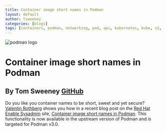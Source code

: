 ```yaml
---
title: Container image short names in Podman
layout: default
author: tsweeney
categories: [blogs]
tags: [containers, podman, networking, pod, api, kubernetes, kube, v2, hpc, windows, mac]
---
```


![podman logo](../static/vectors/raw/podman.svg)

# Container image short names in Podman

## By Tom Sweeney [GitHub](https://github.com/TomSweeneyRedhat)

Do you like you container names to be short, sweet and yet secure? [Valentin Rothberg](https://twitter.com/vlntnrthbrg) shows you how in a recent blog post on the [Red Hat Enable Sysadmin](https://www.redhat.com/sysadmin/) site, [Container image short names in Podman](https://www.redhat.com/sysadmin/container-image-short-names). This functionality is now available in the upstream version of Podman and is targeted for Podman v3.0.
